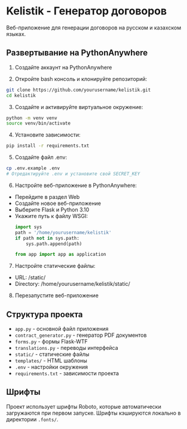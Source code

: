 # Kelistik - Генератор договоров

Веб-приложение для генерации договоров на русском и казахском языках.

## Развертывание на PythonAnywhere

1. Создайте аккаунт на PythonAnywhere

2. Откройте bash консоль и клонируйте репозиторий:
```bash
git clone https://github.com/yourusername/kelistik.git
cd kelistik
```

3. Создайте и активируйте виртуальное окружение:
```bash
python -m venv venv
source venv/bin/activate
```

4. Установите зависимости:
```bash
pip install -r requirements.txt
```

5. Создайте файл .env:
```bash
cp .env.example .env
# Отредактируйте .env и установите свой SECRET_KEY
```

6. Настройте веб-приложение в PythonAnywhere:
- Перейдите в раздел Web
- Создайте новое веб-приложение
- Выберите Flask и Python 3.10
- Укажите путь к файлу WSGI:
  ```python
  import sys
  path = '/home/yourusername/kelistik'
  if path not in sys.path:
      sys.path.append(path)
  
  from app import app as application
  ```

7. Настройте статические файлы:
- URL: /static/
- Directory: /home/yourusername/kelistik/static/

8. Перезапустите веб-приложение

## Структура проекта

- `app.py` - основной файл приложения
- `contract_generator.py` - генератор PDF документов
- `forms.py` - формы Flask-WTF
- `translations.py` - переводы интерфейса
- `static/` - статические файлы
- `templates/` - HTML шаблоны
- `.env` - настройки окружения
- `requirements.txt` - зависимости проекта

## Шрифты

Проект использует шрифты Roboto, которые автоматически загружаются при первом запуске. Шрифты кэшируются локально в директории `.fonts/`. 